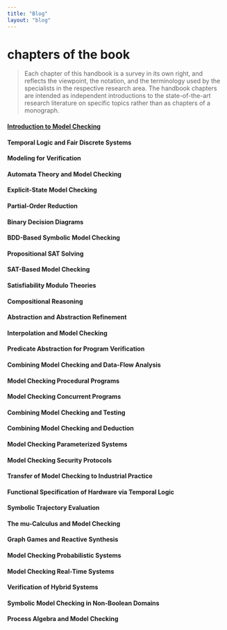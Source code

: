 ```yaml
---
title: "Blog"
layout: "blog"
---
```


# chapters of the book

> Each chapter of this handbook is a survey in its own right, and reflects the viewpoint, the notation, and the terminology used by the specialists in the respective research area. The handbook chapters are intended as independent introductions to the state-of-the-art research literature on specific topics rather than as chapters of a monograph.  



#### [Introduction to Model Checking](../modelchecking/ch1_Intro.md)

#### Temporal Logic and Fair Discrete Systems

#### Modeling for Verification
#### Automata Theory and Model Checking
#### Explicit-State Model Checking
#### Partial-Order Reduction
#### Binary Decision Diagrams
#### BDD-Based Symbolic Model Checking
#### Propositional SAT Solving
#### SAT-Based Model Checking
#### Satisfiability Modulo Theories
#### Compositional Reasoning
#### Abstraction and Abstraction Refinement
#### Interpolation and Model Checking
#### Predicate Abstraction for Program Verification
#### Combining Model Checking and Data-Flow Analysis
#### Model Checking Procedural Programs
#### Model Checking Concurrent Programs
#### Combining Model Checking and Testing
#### Combining Model Checking and Deduction
#### Model Checking Parameterized Systems
#### Model Checking Security Protocols
#### Transfer of Model Checking to Industrial Practice
#### Functional Specification of Hardware via Temporal Logic
#### Symbolic Trajectory Evaluation
#### The mu-Calculus and Model Checking
#### Graph Games and Reactive Synthesis
#### Model Checking Probabilistic Systems
#### Model Checking Real-Time Systems
#### Verification of Hybrid Systems
#### Symbolic Model Checking in Non-Boolean Domains

#### Process Algebra and Model Checking  